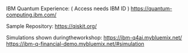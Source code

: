 IBM Quantum Experience: ( Access needs IBM ID )
https://quantum-computing.ibm.com/

Sample Repository:
https://qiskit.org/

Simulations shown duringtheworkshop:
https://ibm-q4ai.mybluemix.net/
https://ibm-q-financial-demo.mybluemix.net/#simulation
